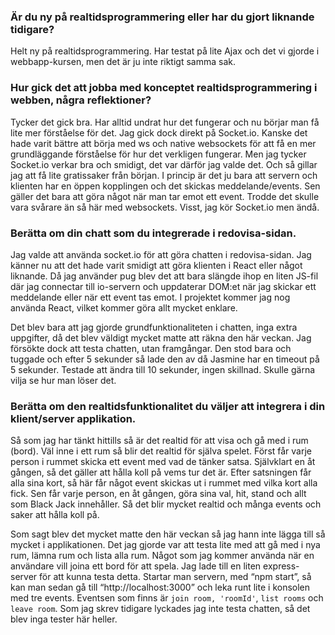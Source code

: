### Är du ny på realtidsprogrammering eller har du gjort liknande tidigare?
Helt ny på realtidsprogrammering. Har testat på lite Ajax och det vi gjorde i webbapp-kursen, men det är ju inte riktigt samma sak.

### Hur gick det att jobba med konceptet realtidsprogrammering i webben, några reflektioner?
Tycker det gick bra. Har alltid undrat hur det fungerar och nu börjar man få lite mer förståelse för det. Jag gick dock direkt på Socket.io. Kanske det hade varit bättre att börja med ws och native websockets för att få en mer grundläggande förståelse för hur det verkligen fungerar. Men jag tycker Socket.io verkar bra och smidigt, det var därför jag valde det. Och så gillar jag att få lite gratissaker från början. I princip är det ju bara att servern och klienten har en öppen kopplingen och det skickas meddelande/events. Sen gäller det bara att göra något när man tar emot ett event. Trodde det skulle vara svårare än så här med websockets. Visst, jag kör Socket.io men ändå.

### Berätta om din chatt som du integrerade i redovisa-sidan.
Jag valde att använda socket.io för att göra chatten i redovisa-sidan. Jag känner nu att det hade varit smidigt att göra klienten i React eller något liknande. Då jag använder pug blev det att bara slängde ihop en liten JS-fil där jag connectar till io-servern och uppdaterar DOM:et när jag skickar ett meddelande eller när ett event tas emot. I projektet kommer jag nog använda React, vilket kommer göra allt mycket enklare.

Det blev bara att jag gjorde grundfunktionaliteten i chatten, inga extra uppgifter, då det blev väldigt mycket matte att räkna den här veckan. Jag försökte dock att testa chatten, utan framgångar. Den stod bara och tuggade och efter 5 sekunder så lade den av då Jasmine har en timeout på 5 sekunder. Testade att ändra till 10 sekunder, ingen skillnad. Skulle gärna vilja se hur man löser det.

### Berätta om den realtidsfunktionalitet du väljer att integrera i din klient/server applikation.
Så som jag har tänkt hittills så är det realtid för att visa och gå med i rum (bord). Väl inne i ett rum så blir det realtid för själva spelet. Först får varje person i rummet skicka ett event med vad de tänker satsa. Självklart en åt gången, så det gäller att hålla koll på vems tur det är. Efter satsningen får alla sina kort, så här får något event skickas ut i rummet med vilka kort alla fick. Sen får varje person, en åt gången, göra sina val, hit, stand och allt som Black Jack innehåller. Så det blir mycket realtid och många events och saker att hålla koll på.

Som sagt blev det mycket matte den här veckan så jag hann inte lägga till så mycket i applikationen. Det jag gjorde var att testa lite med att gå med i nya rum, lämna rum och lista alla rum. Något som jag kommer använda när en användare vill joina ett bord för att spela. Jag lade till en liten express-server för att kunna testa detta. Startar man servern, med “npm start”, så kan man sedan gå till “http://localhost:3000” och leka runt lite i konsolen med tre events. Eventsen som finns är `join room, 'roomId'`, `list rooms` och `leave room`.  Som jag skrev tidigare lyckades jag inte testa chatten, så det blev inga tester här heller.
